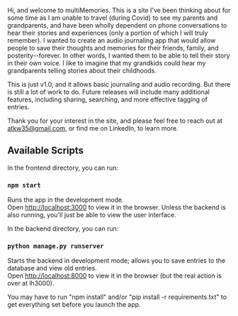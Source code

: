 Hi, and welcome to multiMemories. This is a site I've been thinking about for some time as I am unable to travel (during Covid) to see my parents and grandparents, and have been wholly dependent on phone conversations to hear their stories and experiences (only a portion of which I will truly remember). I wanted to create an audio journaling app that would allow people to save their thoughts and memories for their friends, family, and posterity--forever. In other words, I wanted them to be able to tell their story in their own voice. I like to imagine that my grandkids could hear my grandparents telling stories about their childhoods. 

This is just v1.0, and it allows basic journaling and audio recording. But there is still a lot of work to do. Future releases will include many additional features, including sharing, searching, and more effective tagging of entries. 

Thank you for your interest in the site, and please feel free to reach out at atkw35@gmail.com, or find me on LinkedIn, to learn more. 

## Available Scripts

In the frontend directory, you can run:

### `npm start`

Runs the app in the development mode.\
Open [http://localhost:3000](http://localhost:3000) to view it in the browser. Unless the backend is also running, you'll just be able to view the user interface.

In the backend directory, you can run:

### `python manage.py runserver`

Starts the backend in development mode; allows you to save entries to the database and view old entries.\
Open [http://localhost:8000](http://localhost:8000) to view it in the browser (but the real action is over at lh3000).

You may have to run "npm install" and/or "pip install -r requirements.txt" to get everything set before you launch the app. 